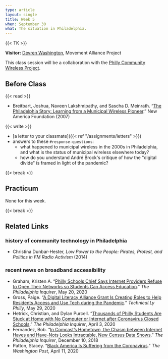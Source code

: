 ```yaml
---
type: article
layout: single
title: Week 5
when: September 30
what: The situation in Philadelphia.
---
```


{{< TK >}}

**Visitor:** [Devren Washington](https://movementalliance.org/staff/devren-washington/), Movement Alliance Project

This class session will be a collaboration with the [Philly Community Wireless Project](https://phillycommunitywireless.com/).

## Before Class

{{< read >}}
- Breitbart, Joshua, Naveen Lakshmipathy, and Sascha D. Meinrath. “[The Philadelphia Story: Learning from a Municipal Wireless Pioneer](https://technical.ly/wp-content/uploads/2017/03/wireless-philadelphia-report-breitbart-et-al.pdf).” New America Foundation (2007)

{{< write >}}
- [a letter to your classmate]({{< ref "/assignments/letters" >}})
- answers to these `#response-questions`:
  - what happened to municipal wireless in the 2000s in Philadelphia, and what is the status of municipal wireless elsewhere today?
  - how do you understand André Brock's critique of how the "digital divide" is framed in light of the pandemic?

{{< break >}}

## Practicum

None for this week.

{{< break >}}

## Related Links

### history of community technology in Philadelphia

- Christina Dunbar-Hester, *Low Power to the People: Pirates, Protest, and Politics in FM Radio Activism* (2014)

### recent news on broadband accessibility

- Graham, Kristen A. “[Philly Schools Chief Says Internet Providers Refuse to Open Their Networks so Students Can Access Education](https://www.inquirer.com/education/internet-access-philadelphia-coronavirus-comcast-budget-council-hite-school-district-20200520.html).” *The Philadelphia Inquirer*, May 20, 2020
- Gross, Paige. “[A Digital Literacy Alliance Grant Is Creating Roles to Help Residents Access and Use Tech during the Pandemic](https://technical.ly/philly/2020/05/29/digital-literacy-alliance-grant-digital-navigator-help-residents-access-use-tech-during-pandemic/).” *Technical.Ly Philly*, May 29, 2020
- Hetrick, Christian, and Dylan Purcell. “[Thousands of Philly Students Are Stuck at Home with No Computer or Internet after Coronavirus Closed Schools](https://www.inquirer.com/education/coronavirus-students-digital-divide-philadelphia-comcast-20200403.html).” *The Philadelphia Inquirer*, April 3, 2020
- Fernandez, Bob. “[In Comcast’s Hometown, the Chasm between Internet Haves and Have-Nots Looks Intractable, New Census Data Shows](https://www.inquirer.com/news/comcast-digital-internet-access-philly-poor-people-20181210.html).” *The Philadelphia Inquirer*, December 10, 2018
- Patton, Stacey. “[Black America Is Suffering from the Coronavirus](https://www.washingtonpost.com/outlook/2020/04/11/coronavirus-black-america-racism/).” *The Washington Post*, April 11, 2020